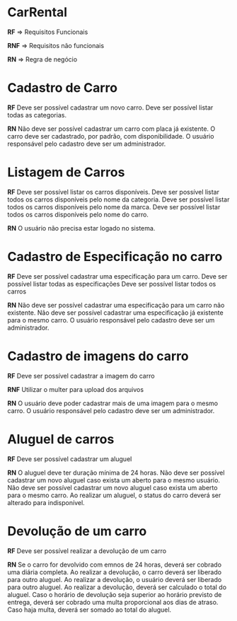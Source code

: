 # CarRental

**RF** => Requisitos Funcionais

**RNF** => Requisitos não funcionais

**RN** => Regra de negócio


# Cadastro de Carro

**RF**
Deve ser possível cadastrar um novo carro.
Deve ser possível listar todas as categorias.

**RN**
Não deve ser possível cadastrar um carro com placa já existente.
O carro deve ser cadastrado, por padrão, com disponibilidade.
O usuário responsável pelo cadastro deve ser um administrador.

# Listagem de Carros

**RF**
Deve ser possível listar os carros disponíveis.
Deve ser possível listar todos os carros disponíveis pelo nome da categoria.
Deve ser possível listar todos os carros disponíveis pelo nome da marca.
Deve ser possível listar todos os carros disponíveis pelo nome do carro.

**RN**
O usuário não precisa estar logado no sistema.

# Cadastro de Especificação no carro

**RF**
Deve ser possível cadastrar uma especificação para um carro.
Deve ser possível listar todas as especificações
Deve ser possível listar todos os carros

**RN**
Não deve ser possível cadastrar uma especificação para um carro não existente.
Não deve ser possível cadastrar uma especificação já existente para o mesmo carro.
O usuário responsável pelo cadastro deve ser um administrador.

# Cadastro de imagens do carro

**RF**
Deve ser possível cadastrar a imagem do carro

**RNF**
Utilizar o multer para upload dos arquivos

**RN**
O usuário deve poder cadastrar mais de uma imagem para o mesmo carro.
O usuário responsável pelo cadastro deve ser um administrador.

# Aluguel de carros

**RF**
Deve ser possível cadastrar um aluguel

**RN**
O aluguel deve ter duração mínima de 24 horas.
Não deve ser possível cadastrar um novo aluguel caso exista um aberto para o mesmo usuário.
Não deve ser possível cadastrar um novo aluguel caso exista um aberto para o mesmo carro.
Ao realizar um aluguel, o status do carro deverá ser alterado para indisponível.

# Devolução de um carro

**RF**
Deve ser possível realizar a devolução de um carro

**RN**
Se o carro for devolvido com emnos de 24 horas, deverá ser cobrado uma diária completa.
Ao realizar a devolução, o carro deverá ser liberado para outro aluguel.
Ao realizar a devolução, o usuário deverá ser liberado para outro aluguel.
Ao realizar a devolução, deverá ser calculado o total do aluguel.
Caso o horário de devolução seja superior ao horário previsto de entrega, deverá ser cobrado uma multa proporcional aos dias de atraso.
Caso haja multa, deverá ser somado ao total do aluguel.
